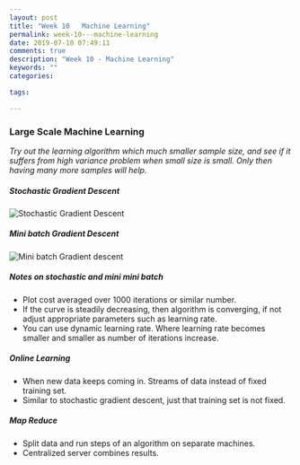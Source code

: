 ```yaml
---
layout: post
title: "Week 10   Machine Learning"
permalink: week-10---machine-learning
date: 2019-07-10 07:49:11
comments: true
description: "Week 10 - Machine Learning"
keywords: ""
categories:

tags:

---
```


### <span>Large Scale Machine Learning</span>

_Try out the learning algorithm which much smaller sample size, and see if it suffers from high variance problem when small size is small. Only then having many more samples will help._

##### Stochastic Gradient Descent

![Stochastic Gradient Descent](/images/stochasticgr.png)

##### Mini batch Gradient Descent

![Mini batch Gradient descent](/images/minibatchgr.png)

##### Notes on stochastic and mini mini batch
* Plot cost averaged over 1000 iterations or similar number.
* If the curve is steadily decreasing, then algorithm is converging, if not adjust appropriate parameters such as learning rate.
* You can use dynamic learning rate. Where learning rate becomes smaller and smaller as number of iterations increase.

##### Online Learning
* When new data keeps coming in. Streams of data instead of fixed training set.
* Similar to stochastic gradient descent, just that training set is not fixed.

##### Map Reduce
* Split data and run steps of an algorithm on separate machines.
* Centralized server combines results.
